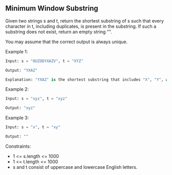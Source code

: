 ## Minimum Window Substring

Given two strings s and t, return the shortest substring of s such that every character in t, including duplicates, is present in the substring. If such a substring does not exist, return an empty string "".

You may assume that the correct output is always unique.

Example 1:

```py
Input: s = "OUZODYXAZV", t = "XYZ"

Output: "YXAZ"

Explanation: "YXAZ" is the shortest substring that includes "X", "Y", and "Z" from string t.
```

Example 2:

```py
Input: s = "xyz", t = "xyz"

Output: "xyz"
```

Example 3:

```py
Input: s = "x", t = "xy"

Output: ""
```

Constraints:

- 1 <= s.length <= 1000
- 1 <= t.length <= 1000
- s and t consist of uppercase and lowercase English letters.
